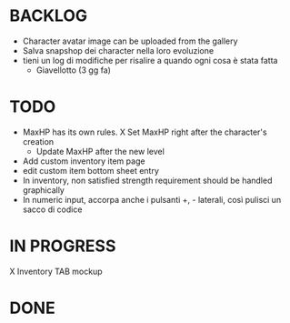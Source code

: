 # BACKLOG
- Character avatar image can be uploaded from the gallery
- Salva snapshop dei character nella loro evoluzione
- tieni un log di modifiche per risalire a quando ogni cosa è stata fatta
  - Giavellotto (3 gg fa)

# TODO
- MaxHP has its own rules.
  X Set MaxHP right after the character's creation
  - Update MaxHP after the new level
- Add custom inventory item page
- edit custom item bottom sheet entry
- In inventory, non satisfied strength requirement should be handled graphically
- In numeric input, accorpa anche i pulsanti +, - laterali, così pulisci un sacco di codice

# IN PROGRESS
X Inventory TAB mockup

# DONE